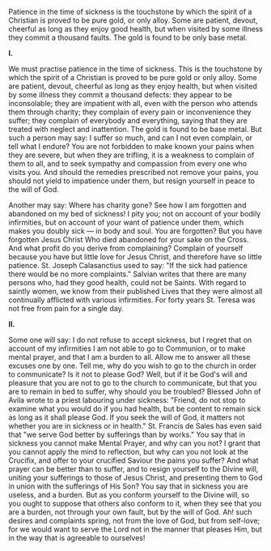 
Patience in the time of sickness is the touchstone by which the spirit of a Christian is proved to be pure gold, or only alloy. Some are patient, devout, cheerful as long as they enjoy good health, but when visited by some illness they commit a thousand faults. The gold is found to be only base metal.

**I\.**

We must practise patience in the time of sickness. This is the touchstone by which the spirit of a Christian is proved to be pure gold or only alloy. Some are patient, devout, cheerful as long as they enjoy health, but when visited by some illness they commit a thousand defects: they appear to be inconsolable; they are impatient with all, even with the person who attends them through charity; they complain of every pain or inconvenience they suffer; they complain of everybody and everything, saying that they are treated with neglect and inattention. The gold is found to be base metal. But such a person may say: I suffer so much, and can I not even complain, or tell what I endure? You are not forbidden to make known your pains when they are severe, but when they are trifling, it is a weakness to complain of them to all, and to seek sympathy and compassion from every one who visits you. And should the remedies prescribed not remove your pains, you should not yield to impatience under them, but resign yourself in peace to the will of God.

Another may say: Where has charity gone? See how I am forgotten and abandoned on my bed of sickness! I pity you; not on account of your bodily infirmities, but on account of your want of patience under them, which makes you doubly sick — in body and soul. You are forgotten? But you have forgotten Jesus Christ Who died abandoned for your sake on the Cross. And what profit do you derive from complaining? Complain of yourself because you have but little love for Jesus Christ, and therefore have so little patience. St. Joseph Calasanctius used to say: \"If the sick had patience there would be no more complaints.\" Salvian writes that there are many persons who, had they good health, could not be Saints. With regard to saintly women, we know from their published Lives that they were almost all continually afflicted with various infirmities. For forty years St. Teresa was not free from pain for a single day.

**II\.**

Some one will say: I do not refuse to accept sickness, but I regret that on account of my infirmities I am not able to go to Communion, or to make mental prayer, and that I am a burden to all. Allow me to answer all these excuses one by one. Tell me, why do you wish to go to the church in order to communicate? Is it not to please God? Well, but if it be God\'s will and pleasure that you are not to go to the church to communicate, but that you are to remain in bed to suffer, why should you be troubled? Blessed John of Avila wrote to a priest labouring under sickness: \"Friend, do not stop to examine what you would do if you had health, but be content to remain sick as long as it shall please God. If you seek the will of God, it matters not whether you are in sickness or in health.\" St. Francis de Sales has even said that \"we serve God better by sufferings than by works.\" You say that in sickness you cannot make Mental Prayer, and why can you not? I grant that you cannot apply the mind to reflection, but why can you not look at the Crucifix, and offer to your crucified Saviour the pains you suffer? And what prayer can be better than to suffer, and to resign yourself to the Divine will, uniting your sufferings to those of Jesus Christ, and presenting them to God in union with the sufferings of His Son? You say that in sickness you are useless, and a burden. But as you conform yourself to the Divine will, so you ought to suppose that others also conform to it, when they see that you are a burden, not through your own fault, but by the will of God. Ah! such desires and complaints spring, not from the love of God, but from self-love; for we would want to serve the Lord not in the manner that pleases Him, but in the way that is agreeable to ourselves!

